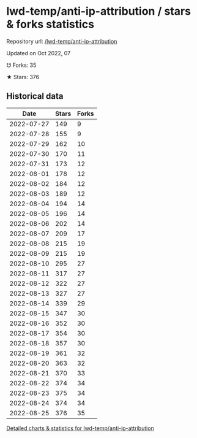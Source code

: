 # lwd-temp/anti-ip-attribution / stars & forks statistics

Repository url: [/lwd-temp/anti-ip-attribution](https://github.com/lwd-temp/anti-ip-attribution)

Updated on Oct 2022, 07

☋ Forks: 35

★ Stars: 376

## Historical data
| Date | Stars | Forks |
|------|-------|-------|
| 2022-07-27 | 149 | 9 | 
| 2022-07-28 | 155 | 9 | 
| 2022-07-29 | 162 | 10 | 
| 2022-07-30 | 170 | 11 | 
| 2022-07-31 | 173 | 12 | 
| 2022-08-01 | 178 | 12 | 
| 2022-08-02 | 184 | 12 | 
| 2022-08-03 | 189 | 12 | 
| 2022-08-04 | 194 | 14 | 
| 2022-08-05 | 196 | 14 | 
| 2022-08-06 | 202 | 14 | 
| 2022-08-07 | 209 | 17 | 
| 2022-08-08 | 215 | 19 | 
| 2022-08-09 | 215 | 19 | 
| 2022-08-10 | 295 | 27 | 
| 2022-08-11 | 317 | 27 | 
| 2022-08-12 | 322 | 27 | 
| 2022-08-13 | 327 | 27 | 
| 2022-08-14 | 339 | 29 | 
| 2022-08-15 | 347 | 30 | 
| 2022-08-16 | 352 | 30 | 
| 2022-08-17 | 354 | 30 | 
| 2022-08-18 | 357 | 30 | 
| 2022-08-19 | 361 | 32 | 
| 2022-08-20 | 363 | 32 | 
| 2022-08-21 | 370 | 33 | 
| 2022-08-22 | 374 | 34 | 
| 2022-08-23 | 375 | 34 | 
| 2022-08-24 | 374 | 34 | 
| 2022-08-25 | 376 | 35 | 


[Detailed charts & statistics for lwd-temp/anti-ip-attribution](https://reviewgithub.com/rep/lwd-temp/anti-ip-attribution)
